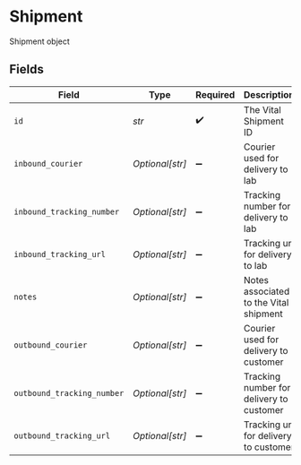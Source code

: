 # Shipment

Shipment object


## Fields

| Field                                    | Type                                     | Required                                 | Description                              |
| ---------------------------------------- | ---------------------------------------- | ---------------------------------------- | ---------------------------------------- |
| `id`                                     | *str*                                    | :heavy_check_mark:                       | The Vital Shipment ID                    |
| `inbound_courier`                        | *Optional[str]*                          | :heavy_minus_sign:                       | Courier used for delivery to lab         |
| `inbound_tracking_number`                | *Optional[str]*                          | :heavy_minus_sign:                       | Tracking number for delivery to lab      |
| `inbound_tracking_url`                   | *Optional[str]*                          | :heavy_minus_sign:                       | Tracking url for delivery to lab         |
| `notes`                                  | *Optional[str]*                          | :heavy_minus_sign:                       | Notes associated to the Vital shipment   |
| `outbound_courier`                       | *Optional[str]*                          | :heavy_minus_sign:                       | Courier used for delivery to customer    |
| `outbound_tracking_number`               | *Optional[str]*                          | :heavy_minus_sign:                       | Tracking number for delivery to customer |
| `outbound_tracking_url`                  | *Optional[str]*                          | :heavy_minus_sign:                       | Tracking url for delivery to customer    |